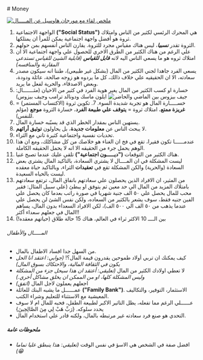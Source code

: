 ‏# Money

[![ملخص لقاء مع مورجان هاوسيل عن المـــــال](morgan-housel.png)](https://www.youtube.com/watch?v=LcCtv9UkILI)


1. الواجهة الاجتماعية **("Social Status")** هي المحرك الرئسي لكثير من الناس وامتلاك ثروة هو أفضل واجهة اجتماعية يمكن للمرأ ان يمتلكها.
2. الثروة تقدر ***نسبيا***، ليس هناك مقياس مجرد للثروة. يقارن الناس أنفسهم بمن حولهم.
3. علي الرغم من هناك الكثير من الطرق الاخري للحصول علي واجهة اجتماعية الا ان امتلاك ثروه هو ما يسعي الناس اليه لانه ***قابل للقياس*** *(قابلية الشيئ للقياس تستدعي المقارنة والمنافسه)*
4. يسعي الفرد جاهدا لجني الكثير من المال (بشكل غير طبيعي)، طننا انه سيكون مصدر سعادته، الا ان الحقيقيه علي خلاف ذالك، كل ما يردوه هو زوجه صالحة، عائلة ودودة، وبعض الاصدقاء، والحرية لفعل ما يريد.
5. خسارة او كسب الكثير من المال يغير هوية الفرد في كثير من الاحيان (مثـــــــال: ايلون ماسك ودونالد ترامب وجيف بيزوس)
   ![جيف بيزوس بين الماضي والحاضر](old-vs-new-jeff.png)
6. خســـــارة المال هو تجربة شديدة السوء.
‏7. <hl>تكوين ثروة (الاكتساب المستمر) = **غريزة ممتع**، امتلاك ثروة = **يتوقف علي طبيعة الفرد**، خسارة الثروة **موجع** (مؤلم للنفس). </hl>
8. يستهين الناس بمقدار الخطر الذي قد يسبّبه خسارة المال.
10. لا يبحث الناس عن **معلومات جديدة**، بل يحاولون **توثيق أرائهم**.
11. تحديات نفسية واجتماعية كثيرة تاني مع الثراء.
12. عندمــــــا تكون فقيرا، تقع في فخ ان الغناء هو خلاصك من كل مشاكلك، ومع ان هذا الوهم يحمل جرء من الحقيقه الا انه لا يحمل الحقيقه الكاملة.
13. هناك الكثير من التوقعات **("ديـــــون اجتماعية")** تلقي عليك عندما تصبح غنيا. 
14. ليست المشكلة في ان المــــال لا يشتري السعادة، بالتاكيد المال يشتري بعض السعادة (والحرية) والكن المشكلة تقع في **تعقيدات** الثراء، وبالتاكيد حياة معقده ليست بالحياه السعيدة.
15. من المثير، ان الافراد الذين يحصلون علي سعادتهم بانفاق المال، ترتفع سعادتهم بامتلاك المزيد من المال الي حد معين ثم يتوفق او يبطئ (علي سبيل المثال: فقير محب للمال يحصل علي ٥٠ الف جنية شهريا في صورة راتب بعدما كان يحصل علي الفين جنيه فقط، سوف يشعر بالكثير من السعاده، ولكن نفس الشئ لن يحصل علي عندما يذهب من ٥٠ الف الي ٥٠٠ الف)، لكن الافراد السعداء بدون المال، يساهم المال في جعلهم سعداء أكثر!!
16. بين الــــ 10 الاكثر ثراء في العالم، هناك 15 حالة طلاق (حياتهم معقده!)

###### المـــــال والأطفال

- من السهل جدا افساد الاطفال بالمال.
- كيف يمكنك ان تربي أولاد طموحين يقدرون قيمة المال؟! *(جوابي: اعتقد انا الحل يكون في الثقافة المالية، والاحتكاك بسوق المال)* 
- لا تعطي اولادك الكثير من المال *(تعليقي: أعتقد ان هذا سيحل جزء من المشكلة وليس المشكلة كلها، او من الممكن ان يخلق مشاكل أخري.)*
- اجعلهم يعملون لاجل المال *(اتفق)*
- عمــــــل ما يشبه البنك للعائلة **("Family Bank")**. الاستثمار، التوفير، والتكاليف المعيشية مع الاستثناء للتعليم وشراء الكتب.
- عــــــلي الرغم مما تفعله، يظل التاثير الاكبر لطبيعة الطفل، فحبه للمال ام لا سوف يحدد سلوكه. {رَبِّ هَبْ لِي مِنَ الصَّالِحِينَ}
- التحدي هو صنع فرد سعادته غير مرتبطه بالمال، ولكنه قادر علي استخدام المال.

##### ملحوظات عامة

- افضل صفة في الشخص هي الاسؤ في نفس الوقت *(تعليقي: هذا ينبطق عليا تماما 😁)*